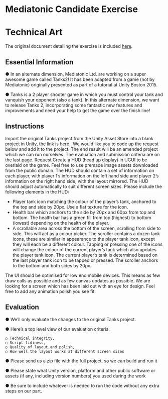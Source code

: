 # Mediatonic Candidate Exercise

# Technical Art

The original document detailing the exercise is included [here](./MediatonicTAExercise).

## Essential Information
● In an alternate dimension, Mediatonic Ltd. are working on a super awesome game called Tanks2! It has been adapted from a game (not by Mediatonic) originally presented as part of a tutorial at Unity Boston 2015.

● Tanks is a 2 player shooter game in which you must control your tank and vanquish your
opponent (also a tank). In this alternate dimension, we want to release Tanks 2, incorporating some fantastic new features and improvements and need your help to get the game over the finish line!

## Instructions
Import the original Tanks project from the Unity Asset Store into a blank project in Unity, the link is here .
We would like you to code up the request below and add it to the project. The end result will be an
amended project which we can run ourselves. The evaluation and submission criteria are on the last
page.
Request
Create a HUD (head up display) in UGUI to be overlaid on the game. Feel free to use premade image assets
downloaded from the public domain. The HUD should contain a set of information on each player, with player
1’s information on the left hand side and player 2’s information on the right hand side, with the layout
mirrored. The HUD should adjust automatically to suit different screen sizes. Please include the following
elements in the HUD:
- Player tank icon matching the colour of the player’s tank, anchored to the top and side by 20px. Use a
flat texture for the icon.
- Health bar which anchors to the side by 20px and 60px from top and bottom. The health bar has a
green fill from top (highest) to bottom (lowest) depending on the health of the player.
- A scrollable area across the bottom of the screen, scrolling from side to side. This will act as a colour
picker. The scroller contains a dozen tank icons, these are similar in appearance to the player tank
icon, except they will each be a different colour. Tapping or pressing one of the icons will change the
colour of the current player’s tank which also updates the player tank icon. The current player’s tank
is determined based on the last player tank icon to be tapped or pressed. The scroller anchors to the
bottom and both sides by 20px.

The UI should be optimised for low end mobile devices. This means as few draw calls as possible and as few
canvas updates as possible. We are looking for a screen which has been laid out with an eye for design. Feel
free to add any animation polish you see fit.

## Evaluation

● We’ll only evaluate the changes to the original Tanks project.

● Here’s a top level view of our evaluation criteria:

    ○ Technical integrity,
    ○ Script tidiness,
    ○ Quality of layout and polish,
    ○ How well the layout works at different screen sizes
● Please send us a zip file with the full project, so we can build and run it

● Please state what Unity version, platform and other public software or assets (if any, including version numbers) you used during the work

● Be sure to include whatever is needed to run the code without any extra steps on our part.
